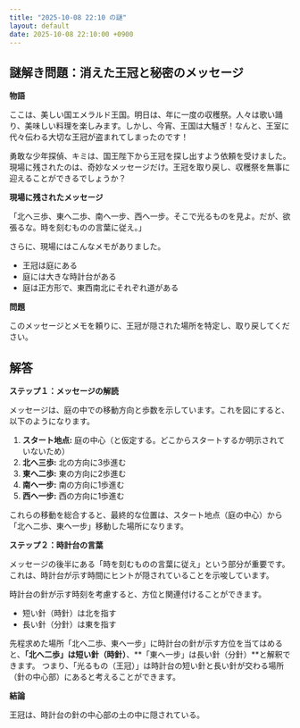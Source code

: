 ```yaml
---
title: "2025-10-08 22:10 の謎"
layout: default
date: 2025-10-08 22:10:00 +0900
---
```

## 謎解き問題：消えた王冠と秘密のメッセージ

**物語**

ここは、美しい国エメラルド王国。明日は、年に一度の収穫祭。人々は歌い踊り、美味しい料理を楽しみます。しかし、今宵、王国は大騒ぎ！なんと、王室に代々伝わる大切な王冠が盗まれてしまったのです！

勇敢な少年探偵、キミは、国王陛下から王冠を探し出すよう依頼を受けました。現場に残されたのは、奇妙なメッセージだけ。王冠を取り戻し、収穫祭を無事に迎えることができるでしょうか？

**現場に残されたメッセージ**

「北へ三歩、東へ二歩、南へ一步、西へ一步。そこで光るものを見よ。だが、欲張るな。時を刻むものの言葉に従え。」

さらに、現場にはこんなメモがありました。

*   王冠は庭にある
*   庭には大きな時計台がある
*   庭は正方形で、東西南北にそれぞれ道がある

**問題**

このメッセージとメモを頼りに、王冠が隠された場所を特定し、取り戻してください。

## 解答

**ステップ１：メッセージの解読**

メッセージは、庭の中での移動方向と歩数を示しています。これを図にすると、以下のようになります。

1.  **スタート地点:** 庭の中心（と仮定する。どこからスタートするか明示されていないため）
2.  **北へ三歩:** 北の方向に3歩進む
3.  **東へ二歩:** 東の方向に2歩進む
4.  **南へ一步:** 南の方向に1歩進む
5.  **西へ一步:** 西の方向に1歩進む

これらの移動を総合すると、最終的な位置は、スタート地点（庭の中心）から「北へ二歩、東へ一步」移動した場所になります。

**ステップ２：時計台の言葉**

メッセージの後半にある「時を刻むものの言葉に従え」という部分が重要です。これは、時計台が示す時間にヒントが隠されていることを示唆しています。

時計台の針が示す時刻を考慮すると、方位と関連付けることができます。

*   短い針（時針）は北を指す
*   長い針（分針）は東を指す

先程求めた場所「北へ二歩、東へ一步」に時計台の針が示す方位を当てはめると、**「北へ二歩」は短い針（時針）**、**「東へ一步」は長い針（分針）**と解釈できます。
つまり、「光るもの（王冠）」は時計台の短い針と長い針が交わる場所（針の中心部）にあると考えることができます。

**結論**

王冠は、時計台の針の中心部の土の中に隠されている。

